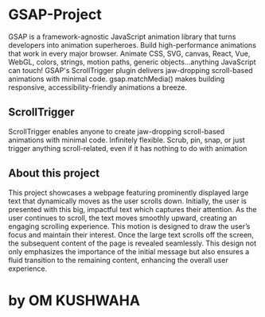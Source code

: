 # GSAP-Project

GSAP is a framework-agnostic JavaScript animation library that turns developers into animation superheroes. Build high-performance animations that work in every major browser. Animate CSS, SVG, canvas, React, Vue, WebGL, colors, strings, motion paths, generic objects...anything JavaScript can touch! GSAP's ScrollTrigger plugin delivers jaw-dropping scroll-based animations with minimal code. gsap.matchMedia() makes building responsive, accessibility-friendly animations a breeze.

<h2>
ScrollTrigger
</h2>

ScrollTrigger enables anyone to create jaw-dropping scroll-based animations with minimal code. Infinitely flexible. Scrub, pin, snap, or just trigger anything scroll-related, even if it has nothing to do with animation

<h2>
About this project 
</h2>

This project showcases a webpage featuring prominently displayed large text that dynamically moves as the user scrolls down. Initially, the user is presented with this big, impactful text which captures their attention. As the user continues to scroll, the text moves smoothly upward, creating an engaging scrolling experience. This motion is designed to draw the user’s focus and maintain their interest. Once the large text scrolls off the screen, the subsequent content of the page is revealed seamlessly. This design not only emphasizes the importance of the initial message but also ensures a fluid transition to the remaining content, enhancing the overall user experience.







<h1>
by OM KUSHWAHA
</h1>
